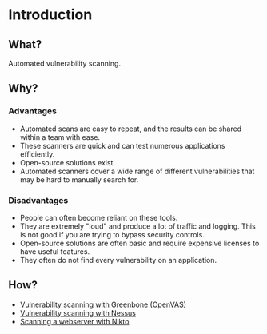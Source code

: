 # Introduction

## What?

Automated vulnerability scanning.

## Why?

### Advantages

* Automated scans are easy to repeat, and the results can be shared within a team with ease.
* These scanners are quick and can test numerous applications efficiently.
* Open-source solutions exist.
* Automated scanners cover a wide range of different vulnerabilities that may be hard to manually search for.

### Disadvantages

* People can often become reliant on these tools.
* They are extremely "loud" and produce a lot of traffic and logging. This is not good if you are trying to bypass security controls.
* Open-source solutions are often basic and require expensive licenses to have useful features.
* They often do not find every vulnerability on an application.

## How?

* [Vulnerability scanning with Greenbone (OpenVAS)](greenbone.md)
* [Vulnerability scanning with Nessus](nessus.md)
* [Scanning a webserver with Nikto](nikto.md)

